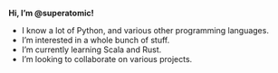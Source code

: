 **Hi, I’m @superatomic!**
- I know a lot of Python, and various other programming languages.
- I’m interested in a whole bunch of stuff.
- I’m currently learning Scala and Rust.
- I’m looking to collaborate on various projects.
